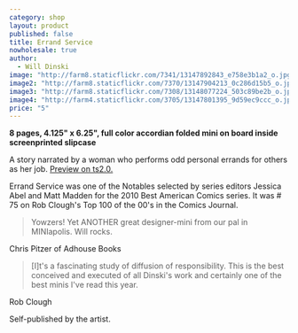 ```yaml
---
category: shop
layout: product
published: false
title: Errand Service
nowholesale: true
author: 
  - Will Dinski
image: "http://farm8.staticflickr.com/7341/13147892843_e758e3b1a2_o.jpg"
image2: "http://farm8.staticflickr.com/7370/13147904213_0c286d15b5_o.jpg"
image3: "http://farm8.staticflickr.com/7308/13148077224_503c89be2b_o.jpg"
image4: "http://farm4.staticflickr.com/3705/13147801395_9d59ec9ccc_o.jpg"
price: "5"
---
```


__8 pages, 4.125" x 6.25", full color accordian folded mini on board inside screenprinted slipcase__

A story narrated by a woman who performs odd personal errands for others as her job. [Preview on ts2.0.](http://www.topshelfcomix.com/ts2.0/errand_service/1)

Errand Service was one of the Notables selected by series editors Jessica Abel and Matt Madden for the 2010 Best American Comics series. It was # 75 on Rob Clough's Top 100 of the 00's in the Comics Journal.

>Yowzers! Yet ANOTHER great designer-mini from our pal in MINIapolis. Will rocks.

Chris Pitzer of Adhouse Books

>[I]t's a fascinating study of diffusion of responsibility. This is the best conceived and executed of all Dinski's work and certainly one of the best minis I've read this year.

Rob Clough

Self-published by the artist.